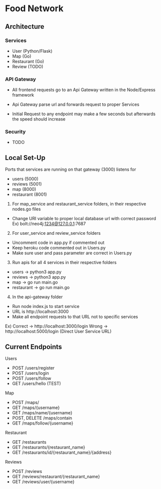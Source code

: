 # Food Network



## Architecture

### Services
- User (Python/Flask)
- Map (Go)
- Restaurant (Go)
- Review (TODO)

### API Gateway
- All frontend requests go to an Api Gateway written in the Node/Express framework
- Api Gateway parse url and forwards request to proper Services

- Initial Request to any endpoint may make a few seconds but afterwards the speed should increase


### Security
- TODO


## Local Set-Up

Ports that services are running on that gateway (3000) listens for
- users (5000)
- reviews (5001)
- map (8000)
- restaurant (8001)

1) For map_service and restaurant_service folders, in their respective nodes.go files
- Change URI variable to proper local database url with correct password
Ex) bolt://neo4j:1234@127.0.0.1:7687

2) For user_service and review_service folders
- Uncomment code in app.py if commented out
- Keep heroku code commented out in Users.py
- Make sure user and pass parameter are correct in Users.py


3) Run apis for all 4 services in their respective folders
- users -> python3 app.py
- reviews -> python3 app.py
- map -> go run main.go
- restaurant -> go run main.go

4) In the api-gateway folder
- Run node index.js to start service
- URL is http://localhost:3000
- Make all endpoint requests to that URL not to specific services

Ex) Correct -> http://localhost:3000/login
    Wrong -> http://localhost:5000/login (Direct User Service URL)

## Current Endpoints

Users
- POST /users/register
- POST /users/login
- POST /users/follow
- GET /users/hello (TEST)

Map
- POST /maps/
- GET /maps/{username}
- GET /maps/name/{username}
- POST, DELETE /maps/contain
- GET /maps/follow/{username}

Restaurant
- GET /restaurants
- GET /restaurants/{restaurant_name}
- GET /restaurants/id/{restaurant_name}/{address}

Reviews
- POST /reviews
- GET /reviews/restaurant/{restaurant_name}
- GET /reviews/user/{username}
